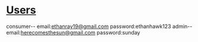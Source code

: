 # [Users](Test)

  consumer--
  email:ethanray19@gmail.com password:ethanhawk123
  admin--
  email:herecomesthesun@gmail.com password:sunday
